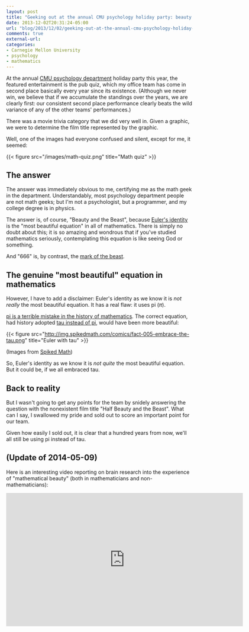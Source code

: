 ```yaml
---
layout: post
title: "Geeking out at the annual CMU psychology holiday party: beauty and selling out"
date: 2013-12-02T20:31:24-05:00
url: "blog/2013/12/02/geeking-out-at-the-annual-cmu-psychology-holiday-party/"
comments: true
external-url: 
categories: 
- Carnegie Mellon University
- psychology
- mathematics
---
```

At the annual [CMU psychology department](http://www.psy.cmu.edu/) holiday party this year, the featured entertainment is the pub quiz, which my office team has come in second place basically every year since its existence. (Although we never win, we believe that if we accumulate the standings over the years, we are clearly first: our consistent second place performance clearly beats the wild variance of any of the other teams' performances.)

There was a movie trivia category that we did very well in. Given a graphic, we were to determine the film title represented by the graphic.

Well, one of the images had everyone confused and silent, except for me, it seemed:

{{< figure src="/images/math-quiz.png" title="Math quiz" >}}

<!--more-->

## The answer

The answer was immediately obvious to me, certifying me as the math geek in the department. Understandably, most psychology department people are not math geeks; but I'm not a psychologist, but a programmer, and my college degree is in physics.

The answer is, of course, "Beauty and the Beast", because [Euler's identity](http://en.wikipedia.org/wiki/Euler%27s_identity) is the "most beautiful equation" in all of mathematics. There is simply no doubt about this; it is so amazing and wondrous that if you've studied mathematics seriously, contemplating this equation is like seeing God or something.

And "666" is, by contrast, the [mark of the beast](http://en.wikipedia.org/wiki/Number_of_the_beast).

## The genuine "most beautiful" equation in mathematics

However, I have to add a disclaimer: Euler's identity as we know it is *not really* the most beautiful equation. It has a real flaw: it uses pi (*π*).

[pi is a terrible mistake in the history of mathematics](/blog/2012/03/14/for-real-geeks-today-is-not-pi-day-but-half-tau-day/). The correct equation, had history adopted [tau instead of pi](http://tauday.com/), would have been more beautiful:

{{< figure src="http://img.spikedmath.com/comics/fact-005-embrace-the-tau.png" title="Euler with tau" >}}

(Images from [Spiked Math](http://spikedmath.com/fact-005.html))

So, Euler's identity as we know it is *not quite* the most beautiful equation. But it could be, if we all embraced tau.

## Back to reality

But I wasn't going to get any points for the team by snidely answering the question with the nonexistent film title "Half Beauty and the Beast". What can I say, I swallowed my pride and sold out to score an important point for our team.

Given how easily I sold out, it is clear that a hundred years from now, we'll all still be using pi instead of tau.

## (Update of 2014-05-09)

Here is an interesting video reporting on brain research into the experience of "mathematical beauty" (both in mathematicians and non-mathematicians):

<iframe id="dit-video-embed" width="640" height="360"
src="http://snagplayer.video.dp.discovery.com/855979/snag-it-player.htm?auto=no"
frameborder="0" scrolling="no" allowtransparency="true"></iframe>

